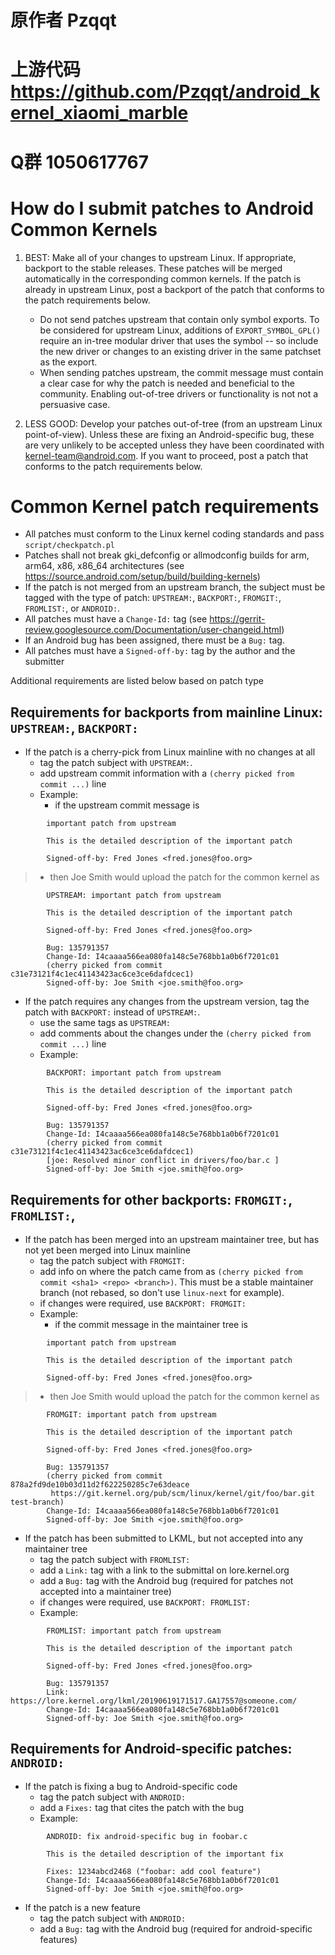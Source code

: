 # 原作者 Pzqqt 
# 上游代码 https://github.com/Pzqqt/android_kernel_xiaomi_marble
# Q群 1050617767


# How do I submit patches to Android Common Kernels

1. BEST: Make all of your changes to upstream Linux. If appropriate, backport to the stable releases.
   These patches will be merged automatically in the corresponding common kernels. If the patch is already
   in upstream Linux, post a backport of the patch that conforms to the patch requirements below.
   - Do not send patches upstream that contain only symbol exports. To be considered for upstream Linux,
additions of `EXPORT_SYMBOL_GPL()` require an in-tree modular driver that uses the symbol -- so include
the new driver or changes to an existing driver in the same patchset as the export.
   - When sending patches upstream, the commit message must contain a clear case for why the patch
is needed and beneficial to the community. Enabling out-of-tree drivers or functionality is not
not a persuasive case.

2. LESS GOOD: Develop your patches out-of-tree (from an upstream Linux point-of-view). Unless these are
   fixing an Android-specific bug, these are very unlikely to be accepted unless they have been
   coordinated with kernel-team@android.com. If you want to proceed, post a patch that conforms to the
   patch requirements below.

# Common Kernel patch requirements

- All patches must conform to the Linux kernel coding standards and pass `script/checkpatch.pl`
- Patches shall not break gki_defconfig or allmodconfig builds for arm, arm64, x86, x86_64 architectures
(see  https://source.android.com/setup/build/building-kernels)
- If the patch is not merged from an upstream branch, the subject must be tagged with the type of patch:
`UPSTREAM:`, `BACKPORT:`, `FROMGIT:`, `FROMLIST:`, or `ANDROID:`.
- All patches must have a `Change-Id:` tag (see https://gerrit-review.googlesource.com/Documentation/user-changeid.html)
- If an Android bug has been assigned, there must be a `Bug:` tag.
- All patches must have a `Signed-off-by:` tag by the author and the submitter

Additional requirements are listed below based on patch type

## Requirements for backports from mainline Linux: `UPSTREAM:`, `BACKPORT:`

- If the patch is a cherry-pick from Linux mainline with no changes at all
    - tag the patch subject with `UPSTREAM:`.
    - add upstream commit information with a `(cherry picked from commit ...)` line
    - Example:
        - if the upstream commit message is
```
        important patch from upstream

        This is the detailed description of the important patch

        Signed-off-by: Fred Jones <fred.jones@foo.org>
```
>- then Joe Smith would upload the patch for the common kernel as
```
        UPSTREAM: important patch from upstream

        This is the detailed description of the important patch

        Signed-off-by: Fred Jones <fred.jones@foo.org>

        Bug: 135791357
        Change-Id: I4caaaa566ea080fa148c5e768bb1a0b6f7201c01
        (cherry picked from commit c31e73121f4c1ec41143423ac6ce3ce6dafdcec1)
        Signed-off-by: Joe Smith <joe.smith@foo.org>
```

- If the patch requires any changes from the upstream version, tag the patch with `BACKPORT:`
instead of `UPSTREAM:`.
    - use the same tags as `UPSTREAM:`
    - add comments about the changes under the `(cherry picked from commit ...)` line
    - Example:
```
        BACKPORT: important patch from upstream

        This is the detailed description of the important patch

        Signed-off-by: Fred Jones <fred.jones@foo.org>

        Bug: 135791357
        Change-Id: I4caaaa566ea080fa148c5e768bb1a0b6f7201c01
        (cherry picked from commit c31e73121f4c1ec41143423ac6ce3ce6dafdcec1)
        [joe: Resolved minor conflict in drivers/foo/bar.c ]
        Signed-off-by: Joe Smith <joe.smith@foo.org>
```

## Requirements for other backports: `FROMGIT:`, `FROMLIST:`,

- If the patch has been merged into an upstream maintainer tree, but has not yet
been merged into Linux mainline
    - tag the patch subject with `FROMGIT:`
    - add info on where the patch came from as `(cherry picked from commit <sha1> <repo> <branch>)`. This
must be a stable maintainer branch (not rebased, so don't use `linux-next` for example).
    - if changes were required, use `BACKPORT: FROMGIT:`
    - Example:
        - if the commit message in the maintainer tree is
```
        important patch from upstream

        This is the detailed description of the important patch

        Signed-off-by: Fred Jones <fred.jones@foo.org>
```
>- then Joe Smith would upload the patch for the common kernel as
```
        FROMGIT: important patch from upstream

        This is the detailed description of the important patch

        Signed-off-by: Fred Jones <fred.jones@foo.org>

        Bug: 135791357
        (cherry picked from commit 878a2fd9de10b03d11d2f622250285c7e63deace
         https://git.kernel.org/pub/scm/linux/kernel/git/foo/bar.git test-branch)
        Change-Id: I4caaaa566ea080fa148c5e768bb1a0b6f7201c01
        Signed-off-by: Joe Smith <joe.smith@foo.org>
```


- If the patch has been submitted to LKML, but not accepted into any maintainer tree
    - tag the patch subject with `FROMLIST:`
    - add a `Link:` tag with a link to the submittal on lore.kernel.org
    - add a `Bug:` tag with the Android bug (required for patches not accepted into
a maintainer tree)
    - if changes were required, use `BACKPORT: FROMLIST:`
    - Example:
```
        FROMLIST: important patch from upstream

        This is the detailed description of the important patch

        Signed-off-by: Fred Jones <fred.jones@foo.org>

        Bug: 135791357
        Link: https://lore.kernel.org/lkml/20190619171517.GA17557@someone.com/
        Change-Id: I4caaaa566ea080fa148c5e768bb1a0b6f7201c01
        Signed-off-by: Joe Smith <joe.smith@foo.org>
```

## Requirements for Android-specific patches: `ANDROID:`

- If the patch is fixing a bug to Android-specific code
    - tag the patch subject with `ANDROID:`
    - add a `Fixes:` tag that cites the patch with the bug
    - Example:
```
        ANDROID: fix android-specific bug in foobar.c

        This is the detailed description of the important fix

        Fixes: 1234abcd2468 ("foobar: add cool feature")
        Change-Id: I4caaaa566ea080fa148c5e768bb1a0b6f7201c01
        Signed-off-by: Joe Smith <joe.smith@foo.org>
```

- If the patch is a new feature
    - tag the patch subject with `ANDROID:`
    - add a `Bug:` tag with the Android bug (required for android-specific features)

